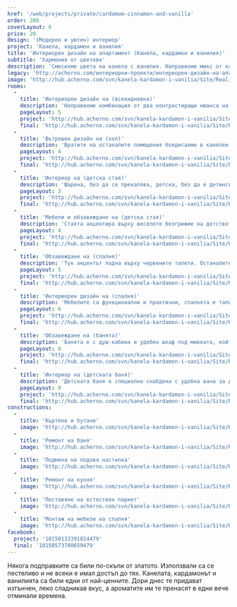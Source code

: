 ```yaml
---
href: '/web/projects/private/cardamom-cinnamon-and-vanilla'
order: 200
coverLayout: 6
price: 20
design: '(Модерен и уютен) интериор'
project: 'Канела, кардамон и ванилия'
title: 'Интериорен дизайн на апартамент (Канела, кардамон и ванилия)'
subtitle: 'Хармония от цветове'
description: 'Смесихме цвета на канела с ванилия. Направихме микс от какао с ванилова захар и ягодов шербет. Странно е как, гледайки снимки на храна, човек може да се вдъхнови да направи вкусен интериор. Да използва и да се вдъхновява от цветовете на подправките и храната.'
legacy: 'http://acherno.com/интериорни-проекти/интериорен-дизайн-на-апартаменти/канела-кардамон-и-ванилия/интериорен-дизайн.html'
image: 'http://hub.acherno.com/svn/kanela-kardamon-i-vanilia/Site/Realizacia/01-4.jpg'
rooms:
  -
    title: 'Интериорен дизайн на (всекидневна)'
    description: 'Направихме комбинация от два контрастиращи нюанса на кафявото, за да придадем индивидуалност на интериора. За да бъде всичко в баланс, смесихме латекс, тапети и текстил и постигнахме топлина и уют.'
    pageLayout: 5
    project: 'http://hub.acherno.com/svn/kanela-kardamon-i-vanilia/Site/3D/01-h_f.jpg'
    final: 'http://hub.acherno.com/svn/kanela-kardamon-i-vanilia/Site/Realizacia/02-6.jpg'
  -
    title: 'Вътрешен дизайн на (хол)'
    description: 'Вратите на останалите помещения боядисахме в канелен цвят, за да ги свържем тематично с хола. За да постигнем това разпределение, се наложи да направим някои съществени промени и да отворим пространството между хола и антрето.'
    pageLayout: 4
    project: 'http://hub.acherno.com/svn/kanela-kardamon-i-vanilia/Site/3D/02-h_f.jpg'
    final: 'http://hub.acherno.com/svn/kanela-kardamon-i-vanilia/Site/Realizacia/01-4.jpg'
  -
    title: 'Интериор на (детска стая)'
    description: 'Шарена, без да се прекалява, детска, без да е детинска. Уютна и удобна, с множество чекмеджета, в които можеш да прибереш и дрехи, и играчки.'
    pageLayout: 3
    project: 'http://hub.acherno.com/svn/kanela-kardamon-i-vanilia/Site/3D/03-d_f.bmp'
    final: 'http://hub.acherno.com/svn/kanela-kardamon-i-vanilia/Site/Realizacia/03-2.jpg'
  -
    title: 'Мебели и обзавеждане на (детска стая)'
    description: 'Стаята акцентира върху веселото безгрижие на детството'
    pageLayout: 4
    project: 'http://hub.acherno.com/svn/kanela-kardamon-i-vanilia/Site/3D/04-d_f.bmp'
    final: 'http://hub.acherno.com/svn/kanela-kardamon-i-vanilia/Site/Realizacia/04-1A.jpg'
  -
    title: 'Обзавеждане на (спалня)'
    description: 'Тук акцентът падна върху червените тапети. Останалите цветове са топли и светли, за да не се получи агресивна визия. Големите огледала на гардероба създават визуална илюзия, разширявайки иначе неголямата спалня.'
    pageLayout: 5
    project: 'http://hub.acherno.com/svn/kanela-kardamon-i-vanilia/Site/3D/05-s_f.jpg'
    final: 'http://hub.acherno.com/svn/kanela-kardamon-i-vanilia/Site/Realizacia/05-17.jpg'
  -
    title: 'Интериорен дизайн на (спалня)'
    description: 'Мебелите са функционални и практични, спалнята е тапицирана и има механизъм за повдигане на матрака, така че да се осигури допълнително свободно място за вещите.'
    pageLayout: 6
    project: 'http://hub.acherno.com/svn/kanela-kardamon-i-vanilia/Site/3D/06-s_f.jpg'
    final: 'http://hub.acherno.com/svn/kanela-kardamon-i-vanilia/Site/Realizacia/06-16.jpg'
  - 
    title: 'Обзавеждане на (банята)'
    description: 'Банята е с душ-кабина и удобен шкаф под мивката, който я прави много практична. Цялата е в червено, като така се вписва към визията на апартамента.'
    pageLayout: 8
    project: 'http://hub.acherno.com/svn/kanela-kardamon-i-vanilia/Site/3D/08-b2_f.jpg'
    final: 'http://hub.acherno.com/svn/kanela-kardamon-i-vanilia/Site/Realizacia/08-15.jpg'
  -
    title: 'Интериор на (детската баня)'
    description: 'Детската баня е специално снабдена с удобна вана за децата. Веселите цветове са навсякъде, но въпреки това не изглежда прекалено детинска. Разполага с голям и удобен шкаф и няколко абстрактни плочки за акцент. '
    pageLayout: 9
    project: 'http://hub.acherno.com/svn/kanela-kardamon-i-vanilia/Site/3D/07-b_f.jpg'
    final: 'http://hub.acherno.com/svn/kanela-kardamon-i-vanilia/Site/Realizacia/07-12.jpg'
constructions:
  - 
    title: 'Къртене и бутане'
    image: 'http://hub.acherno.com/svn/kanela-kardamon-i-vanilia/Site/Remonti/IMG_2224.JPG'
  - 
    title: 'Ремонт на баня'
    image: 'http://hub.acherno.com/svn/kanela-kardamon-i-vanilia/Site/Remonti/IMG_2989.JPG'
  - 
    title: 'Подмяна на подова настилка'
    image: 'http://hub.acherno.com/svn/kanela-kardamon-i-vanilia/Site/Remonti/IMG_3226.JPG'
  - 
    title: 'Ремонт на кухня'
    image: 'http://hub.acherno.com/svn/kanela-kardamon-i-vanilia/Site/Remonti/IMG_2232.JPG'
  - 
    title: 'Поставяне на естествен паркет'
    image: 'http://hub.acherno.com/svn/kanela-kardamon-i-vanilia/Site/Remonti/IMG_4328.JPG'
  - 
    title: 'Монтаж на мебели на спалня'
    image: 'http://hub.acherno.com/svn/kanela-kardamon-i-vanilia/Site/Remonti/IMG_5051.JPG'
facebook:
  project: '10150133391814479'
  final: '10150573780659479'
---
```

Някога подправките са били по-скъпи от златото. Използвали са се пестеливо и не всеки е имал достъп до тях. Канелата, кардамонът и ванилията са били едни от най-ценните. Дори днес те придават изтънчен, леко сладникав вкус, а ароматите им те пренасят в едни вече отминали времена.
